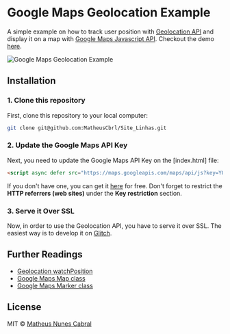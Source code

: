 # Google Maps Geolocation Example

A simple example on how to track user position with [Geolocation API](https://developer.mozilla.org/en-US/docs/Web/API/Geolocation/Using_geolocation) and display it on a map with [Google Maps Javascript API](https://developers.google.com/maps/documentation/javascript/). Checkout the demo [here](https://google-maps-geolocation.bitballoon.com/).

![Google Maps Geolocation Example](https://media.giphy.com/media/k8aLET8SuIQs5AuXWT/source.gif)

## Installation

### 1. Clone this repository

First, clone this repository to your local computer:

```bash
git clone git@github.com:MatheusCbrl/Site_Linhas.git
```

### 2. Update the Google Maps API Key

Next, you need to update the Google Maps API Key on the [index.html] file:

```html
<script async defer src="https://maps.googleapis.com/maps/api/js?key=YOUR_API_KEY&callback=init"></script>
```

If you don't have one, you can get it [here](https://developers.google.com/maps/documentation/javascript/get-api-key) for free. Don't forget to restrict the **HTTP referrers (web sites)** under the **Key restriction** section.

### 3. Serve it Over SSL

Now, in order to use the Geolocation API, you have to serve it over SSL. The easiest way is to develop it on [Glitch](https://glitch.com/).

## Further Readings

- [Geolocation watchPosition](https://developer.mozilla.org/en-US/docs/Web/API/Geolocation/watchPosition)
- [Google Maps Map class](https://developers.google.com/maps/documentation/javascript/reference/3/#Map)
- [Google Maps Marker class](https://developers.google.com/maps/documentation/javascript/reference/3/#Marker)

## License

MIT © [Matheus Nunes Cabral](https://matheus.cabral.vercel.app)
